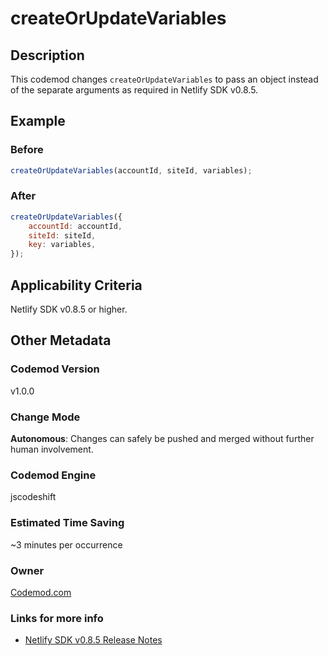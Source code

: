 # createOrUpdateVariables

## Description

This codemod changes `createOrUpdateVariables` to pass an object instead of the separate arguments as required in Netlify SDK v0.8.5.

## Example

### Before

```jsx
createOrUpdateVariables(accountId, siteId, variables);
```

### After

```jsx
createOrUpdateVariables({
	accountId: accountId,
	siteId: siteId,
	key: variables,
});
```

## Applicability Criteria

Netlify SDK v0.8.5 or higher.

## Other Metadata

### Codemod Version

v1.0.0

### Change Mode

**Autonomous**: Changes can safely be pushed and merged without further human involvement.

### **Codemod Engine**

jscodeshift

### Estimated Time Saving

~3 minutes per occurrence

### Owner

[Codemod.com](https://github.com/codemod-com)

### Links for more info

-   [Netlify SDK v0.8.5 Release Notes](https://sdk.netlify.com/release-notes/#085)
